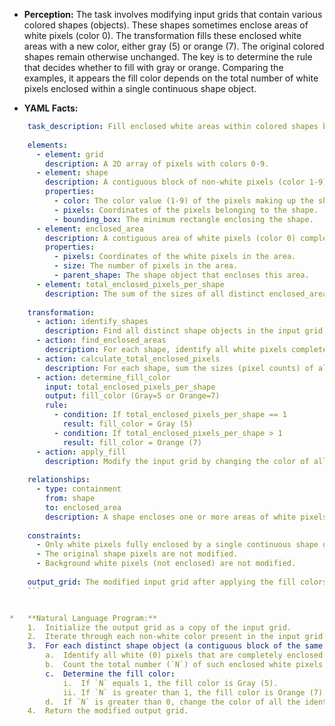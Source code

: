 *   **Perception:** The task involves modifying input grids that contain various colored shapes (objects). These shapes sometimes enclose areas of white pixels (color 0). The transformation fills these enclosed white areas with a new color, either gray (5) or orange (7). The original colored shapes remain otherwise unchanged. The key is to determine the rule that decides whether to fill with gray or orange. Comparing the examples, it appears the fill color depends on the total number of white pixels enclosed within a single continuous shape object.

*   **YAML Facts:**
    
```yaml
    task_description: Fill enclosed white areas within colored shapes based on the total count of enclosed pixels per shape.
    
    elements:
      - element: grid
        description: A 2D array of pixels with colors 0-9.
      - element: shape
        description: A contiguous block of non-white pixels (color 1-9).
        properties:
          - color: The color value (1-9) of the pixels making up the shape.
          - pixels: Coordinates of the pixels belonging to the shape.
          - bounding_box: The minimum rectangle enclosing the shape.
      - element: enclosed_area
        description: A contiguous area of white pixels (color 0) completely surrounded by the pixels of a single shape.
        properties:
          - pixels: Coordinates of the white pixels in the area.
          - size: The number of pixels in the area.
          - parent_shape: The shape object that encloses this area.
      - element: total_enclosed_pixels_per_shape
        description: The sum of the sizes of all distinct enclosed_areas belonging to a single shape object.
    
    transformation:
      - action: identify_shapes
        description: Find all distinct shape objects in the input grid.
      - action: find_enclosed_areas
        description: For each shape, identify all white pixels completely surrounded by that shape's pixels. Group contiguous surrounded white pixels into enclosed_area objects.
      - action: calculate_total_enclosed_pixels
        description: For each shape, sum the sizes (pixel counts) of all enclosed_areas associated with it.
      - action: determine_fill_color
        input: total_enclosed_pixels_per_shape
        output: fill_color (Gray=5 or Orange=7)
        rule:
          - condition: If total_enclosed_pixels_per_shape == 1
            result: fill_color = Gray (5)
          - condition: If total_enclosed_pixels_per_shape > 1
            result: fill_color = Orange (7)
      - action: apply_fill
        description: Modify the input grid by changing the color of all pixels within the identified enclosed_areas to the determined fill_color.
    
    relationships:
      - type: containment
        from: shape
        to: enclosed_area
        description: A shape encloses one or more areas of white pixels.
    
    constraints:
      - Only white pixels fully enclosed by a single continuous shape object are modified.
      - The original shape pixels are not modified.
      - Background white pixels (not enclosed) are not modified.
    
    output_grid: The modified input grid after applying the fill colors to the enclosed areas.
    ```


*   **Natural Language Program:**
    1.  Initialize the output grid as a copy of the input grid.
    2.  Iterate through each non-white color present in the input grid to identify distinct shape objects.
    3.  For each distinct shape object (a contiguous block of the same non-white color):
        a.  Identify all white (0) pixels that are completely enclosed by this shape object. A white pixel is enclosed if all paths from it to the grid boundary must pass through a pixel belonging to the current shape object.
        b.  Count the total number (`N`) of such enclosed white pixels belonging to this specific shape object.
        c.  Determine the fill color:
            i.  If `N` equals 1, the fill color is Gray (5).
            ii. If `N` is greater than 1, the fill color is Orange (7).
        d.  If `N` is greater than 0, change the color of all the identified enclosed white pixels (associated with this shape) in the output grid to the determined fill color.
    4.  Return the modified output grid.